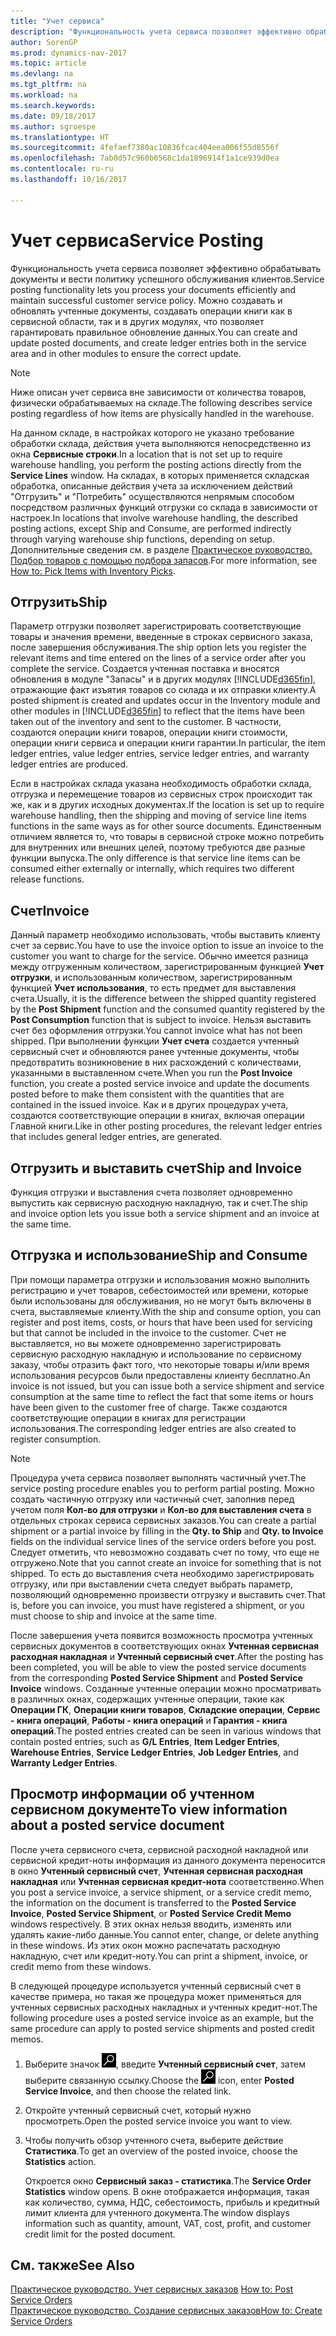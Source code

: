 ```yaml
---
title: "Учет сервиса"
description: "Функциональность учета сервиса позволяет эффективно обрабатывать документы и вести политику успешного обслуживания клиентов. Можно создавать и обновлять учтенные документы, создавать операции книги как в сервисной области, так и в других модулях, что позволяет гарантировать правильное обновление данных."
author: SorenGP
ms.prod: dynamics-nav-2017
ms.topic: article
ms.devlang: na
ms.tgt_pltfrm: na
ms.workload: na
ms.search.keywords: 
ms.date: 09/18/2017
ms.author: sgroespe
ms.translationtype: HT
ms.sourcegitcommit: 4fefaef7380ac10836fcac404eea006f55d8556f
ms.openlocfilehash: 7ab0d57c960b0568c1da1896914f1a1ce939d0ea
ms.contentlocale: ru-ru
ms.lasthandoff: 10/16/2017

---
```

# <a name="service-posting"></a><span data-ttu-id="77819-104">Учет сервиса</span><span class="sxs-lookup"><span data-stu-id="77819-104">Service Posting</span></span>
<span data-ttu-id="77819-105">Функциональность учета сервиса позволяет эффективно обрабатывать документы и вести политику успешного обслуживания клиентов.</span><span class="sxs-lookup"><span data-stu-id="77819-105">Service posting functionality lets you process your documents efficiently and maintain successful customer service policy.</span></span> <span data-ttu-id="77819-106">Можно создавать и обновлять учтенные документы, создавать операции книги как в сервисной области, так и в других модулях, что позволяет гарантировать правильное обновление данных.</span><span class="sxs-lookup"><span data-stu-id="77819-106">You can create and update posted documents, and create ledger entries both in the service area and in other modules to ensure the correct update.</span></span>  

> [!NOTE]  
>  <span data-ttu-id="77819-107">Ниже описан учет сервиса вне зависимости от количества товаров, физически обрабатываемых на складе.</span><span class="sxs-lookup"><span data-stu-id="77819-107">The following describes service posting regardless of how items are physically handled in the warehouse.</span></span>  
>   
>  <span data-ttu-id="77819-108">На данном складе, в настройках которого не указано требование обработки склада, действия учета выполняются непосредственно из окна **Сервисные строки**.</span><span class="sxs-lookup"><span data-stu-id="77819-108">In a location that is not set up to require warehouse handling, you perform the posting actions directly from the **Service Lines** window.</span></span> <span data-ttu-id="77819-109">На складах, в которых применяется складская обработка, описанные действия учета за исключением действий "Отгрузить" и "Потребить" осуществляются непрямым способом посредством различных функций отгрузки со склада в зависимости от настроек.</span><span class="sxs-lookup"><span data-stu-id="77819-109">In locations that involve warehouse handling, the described posting actions, except Ship and Consume, are performed indirectly through varying warehouse ship functions, depending on setup.</span></span> <span data-ttu-id="77819-110">Дополнительные сведения см. в разделе [Практическое руководство. Подбор товаров с помощью подбора запасов](warehouse-how-to-pick-items-with-inventory-picks.md).</span><span class="sxs-lookup"><span data-stu-id="77819-110">For more information, see [How to: Pick Items with Inventory Picks](warehouse-how-to-pick-items-with-inventory-picks.md).</span></span>  

## <a name="ship"></a><span data-ttu-id="77819-111">Отгрузить</span><span class="sxs-lookup"><span data-stu-id="77819-111">Ship</span></span>  
<span data-ttu-id="77819-112">Параметр отгрузки позволяет зарегистрировать соответствующие товары и значения времени, введенные в строках сервисного заказа, после завершения обслуживания.</span><span class="sxs-lookup"><span data-stu-id="77819-112">The ship option lets you register the relevant items and time entered on the lines of a service order after you complete the service.</span></span> <span data-ttu-id="77819-113">Создается учтенная поставка и вносятся обновления в модуле "Запасы" и в других модулях [!INCLUDE[d365fin](includes/d365fin_md.md)], отражающие факт изъятия товаров со склада и их отправки клиенту.</span><span class="sxs-lookup"><span data-stu-id="77819-113">A posted shipment is created and updates occur in the Inventory module and other modules in [!INCLUDE[d365fin](includes/d365fin_md.md)] to reflect that the items have been taken out of the inventory and sent to the customer.</span></span> <span data-ttu-id="77819-114">В частности, создаются операции книги товаров, операции книги стоимости, операции книги сервиса и операции книги гарантии.</span><span class="sxs-lookup"><span data-stu-id="77819-114">In particular, the item ledger entries, value ledger entries, service ledger entries, and warranty ledger entries are produced.</span></span>  

<span data-ttu-id="77819-115">Если в настройках склада указана необходимость обработки склада, отгрузка и перемещение товаров из сервисных строк происходит так же, как и в других исходных документах.</span><span class="sxs-lookup"><span data-stu-id="77819-115">If the location is set up to require warehouse handling, then the shipping and moving of service line items functions in the same ways as for other source documents.</span></span> <span data-ttu-id="77819-116">Единственным отличием является то, что товары в сервисной строке можно потребить для внутренних или внешних целей, поэтому требуются две разные функции выпуска.</span><span class="sxs-lookup"><span data-stu-id="77819-116">The only difference is that service line items can be consumed either externally or internally, which requires two different release functions.</span></span>

## <a name="invoice"></a><span data-ttu-id="77819-117">Счет</span><span class="sxs-lookup"><span data-stu-id="77819-117">Invoice</span></span>  
<span data-ttu-id="77819-118">Данный параметр необходимо использовать, чтобы выставить клиенту счет за сервис.</span><span class="sxs-lookup"><span data-stu-id="77819-118">You have to use the invoice option to issue an invoice to the customer you want to charge for the service.</span></span> <span data-ttu-id="77819-119">Обычно имеется разница между отгруженным количеством, зарегистрированным функцией **Учет отгрузки**, и использованным количеством, зарегистрированным функцией **Учет использования**, то есть предмет для выставления счета.</span><span class="sxs-lookup"><span data-stu-id="77819-119">Usually, it is the difference between the shipped quantity registered by the **Post Shipment** function and the consumed quantity registered by the **Post Consumption** function that is subject to invoice.</span></span> <span data-ttu-id="77819-120">Нельзя выставить счет без оформления отгрузки.</span><span class="sxs-lookup"><span data-stu-id="77819-120">You cannot invoice what has not been shipped.</span></span> <span data-ttu-id="77819-121">При выполнении функции **Учет счета** создается учтенный сервисный счет и обновляются ранее учтенные документы, чтобы предотвратить возникновение в них расхождений с количествами, указанными в выставленном счете.</span><span class="sxs-lookup"><span data-stu-id="77819-121">When you run the **Post Invoice** function, you create a posted service invoice and update the documents posted before to make them consistent with the quantities that are contained in the issued invoice.</span></span> <span data-ttu-id="77819-122">Как и в других процедурах учета, создаются соответствующие операции в книгах, включая операции Главной книги.</span><span class="sxs-lookup"><span data-stu-id="77819-122">Like in other posting procedures, the relevant ledger entries that includes general ledger entries, are generated.</span></span>  

## <a name="ship-and-invoice"></a><span data-ttu-id="77819-123">Отгрузить и выставить счет</span><span class="sxs-lookup"><span data-stu-id="77819-123">Ship and Invoice</span></span>  
<span data-ttu-id="77819-124">Функция отгрузки и выставления счета позволяет одновременно выпустить как сервисную расходную накладную, так и счет.</span><span class="sxs-lookup"><span data-stu-id="77819-124">The ship and invoice option lets you issue both a service shipment and an invoice at the same time.</span></span>  

## <a name="ship-and-consume"></a><span data-ttu-id="77819-125">Отгрузка и использование</span><span class="sxs-lookup"><span data-stu-id="77819-125">Ship and Consume</span></span>  
<span data-ttu-id="77819-126">При помощи параметра отгрузки и использования можно выполнить регистрацию и учет товаров, себестоимостей или времени, которые были использованы для обслуживания, но не могут быть включены в счета, выставляемые клиенту.</span><span class="sxs-lookup"><span data-stu-id="77819-126">With the ship and consume option, you can register and post items, costs, or hours that have been used for servicing but that cannot be included in the invoice to the customer.</span></span> <span data-ttu-id="77819-127">Счет не выставляется, но вы можете одновременно зарегистрировать сервисную расходную накладную и использование по сервисному заказу, чтобы отразить факт того, что некоторые товары и/или время использования ресурсов были предоставлены клиенту бесплатно.</span><span class="sxs-lookup"><span data-stu-id="77819-127">An invoice is not issued, but you can issue both a service shipment and service consumption at the same time to reflect the fact that some items or hours have been given to the customer free of charge.</span></span> <span data-ttu-id="77819-128">Также создаются соответствующие операции в книгах для регистрации использования.</span><span class="sxs-lookup"><span data-stu-id="77819-128">The corresponding ledger entries are also created to register consumption.</span></span>  

> [!NOTE]  
>  <span data-ttu-id="77819-129">Процедура учета сервиса позволяет выполнять частичный учет.</span><span class="sxs-lookup"><span data-stu-id="77819-129">The service posting procedure enables you to perform partial posting.</span></span> <span data-ttu-id="77819-130">Можно создать частичную отгрузку или частичный счет, заполнив перед учетом поля **Кол-во для отгрузки** и **Кол-во для выставления счета** в отдельных строках сервиса сервисных заказов.</span><span class="sxs-lookup"><span data-stu-id="77819-130">You can create a partial shipment or a partial invoice by filling in the **Qty. to Ship** and **Qty. to Invoice** fields on the individual service lines of the service orders before you post.</span></span> <span data-ttu-id="77819-131">Следует отметить, что невозможно создавать счет по тому, что еще не отгружено.</span><span class="sxs-lookup"><span data-stu-id="77819-131">Note that you cannot create an invoice for something that is not shipped.</span></span> <span data-ttu-id="77819-132">То есть до выставления счета необходимо зарегистрировать отгрузку, или при выставлении счета следует выбрать параметр, позволяющий одновременно произвести отгрузку и выставить счет.</span><span class="sxs-lookup"><span data-stu-id="77819-132">That is, before you can invoice, you must have registered a shipment, or you must choose to ship and invoice at the same time.</span></span>  

<span data-ttu-id="77819-133">После завершения учета появится возможность просмотра учтенных сервисных документов в соответствующих окнах **Учтенная сервисная расходная накладная** и **Учтенный сервисный счет**.</span><span class="sxs-lookup"><span data-stu-id="77819-133">After the posting has been completed, you will be able to view the posted service documents from the corresponding **Posted Service Shipment** and **Posted Service Invoice** windows.</span></span> <span data-ttu-id="77819-134">Созданные учтенные операции можно просматривать в различных окнах, содержащих учтенные операции, такие как **Операции ГК**, **Операции книги товаров**, **Складские операции**, **Сервис - книга операций**, **Работы - книга операций** и **Гарантия - книга операций**.</span><span class="sxs-lookup"><span data-stu-id="77819-134">The posted entries created can be seen in various windows that contain posted entries, such as **G/L Entries**, **Item Ledger Entries**, **Warehouse Entries**, **Service Ledger Entries**, **Job Ledger Entries**, and **Warranty Ledger Entries**.</span></span>  

## <a name="to-view-information-about-a-posted-service-document"></a><span data-ttu-id="77819-135">Просмотр информации об учтенном сервисном документе</span><span class="sxs-lookup"><span data-stu-id="77819-135">To view information about a posted service document</span></span>  
<span data-ttu-id="77819-136">После учета сервисного счета, сервисной расходной накладной или сервисной кредит-ноты информация из данного документа переносится в окно **Учтенный сервисный счет**, **Учтенная сервисная расходная накладная** или **Учтенная сервисная кредит-нота** соответственно.</span><span class="sxs-lookup"><span data-stu-id="77819-136">When you post a service invoice, a service shipment, or a service credit memo, the information on the document is transferred to the **Posted Service Invoice**, **Posted Service Shipment**, or **Posted Service Credit Memo** windows respectively.</span></span> <span data-ttu-id="77819-137">В этих окнах нельзя вводить, изменять или удалять какие-либо данные.</span><span class="sxs-lookup"><span data-stu-id="77819-137">You cannot enter, change, or delete anything in these windows.</span></span> <span data-ttu-id="77819-138">Из этих окон можно распечатать расходную накладную, счет или кредит-ноту.</span><span class="sxs-lookup"><span data-stu-id="77819-138">You can print a shipment, invoice, or credit memo from these windows.</span></span>  

<span data-ttu-id="77819-139">В следующей процедуре используется учтенный сервисный счет в качестве примера, но такая же процедура может применяться для учтенных сервисных расходных накладных и учтенных кредит-нот.</span><span class="sxs-lookup"><span data-stu-id="77819-139">The following procedure uses a posted service invoice as an example, but the same procedure can apply to posted service shipments and posted credit memos.</span></span>  

1. <span data-ttu-id="77819-140">Выберите значок ![Поиск страницы или отчета](media/ui-search/search_small.png "Значок поиска страницы или отчета"), введите **Учтенный сервисный счет**, затем выберите связанную ссылку.</span><span class="sxs-lookup"><span data-stu-id="77819-140">Choose the ![Search for Page or Report](media/ui-search/search_small.png "Search for Page or Report icon") icon, enter **Posted Service Invoice**, and then choose the related link.</span></span>  
2. <span data-ttu-id="77819-141">Откройте учтенный сервисный счет, который нужно просмотреть.</span><span class="sxs-lookup"><span data-stu-id="77819-141">Open the posted service invoice you want to view.</span></span>  
3. <span data-ttu-id="77819-142">Чтобы получить обзор учтенного счета, выберите действие **Статистика**.</span><span class="sxs-lookup"><span data-stu-id="77819-142">To get an overview of the posted invoice, choose the **Statistics** action.</span></span>  

    <span data-ttu-id="77819-143">Откроется окно **Сервисный заказ - статистика**.</span><span class="sxs-lookup"><span data-stu-id="77819-143">The **Service Order Statistics** window opens.</span></span> <span data-ttu-id="77819-144">В окне отображается информация, такая как количество, сумма, НДС, себестоимость, прибыль и кредитный лимит клиента для учтенного документа.</span><span class="sxs-lookup"><span data-stu-id="77819-144">The window displays information such as quantity, amount, VAT, cost, profit, and customer credit limit for the posted document.</span></span>

## <a name="see-also"></a><span data-ttu-id="77819-145">См. также</span><span class="sxs-lookup"><span data-stu-id="77819-145">See Also</span></span>  
<span data-ttu-id="77819-146">[Практическое руководство. Учет сервисных заказов](service-how-to-post-service-orders.md) </span><span class="sxs-lookup"><span data-stu-id="77819-146">[How to: Post Service Orders](service-how-to-post-service-orders.md) </span></span>  
[<span data-ttu-id="77819-147">Практическое руководство. Создание сервисных заказов</span><span class="sxs-lookup"><span data-stu-id="77819-147">How to: Create Service Orders</span></span>](service-how-to-create-service-orders.md)

